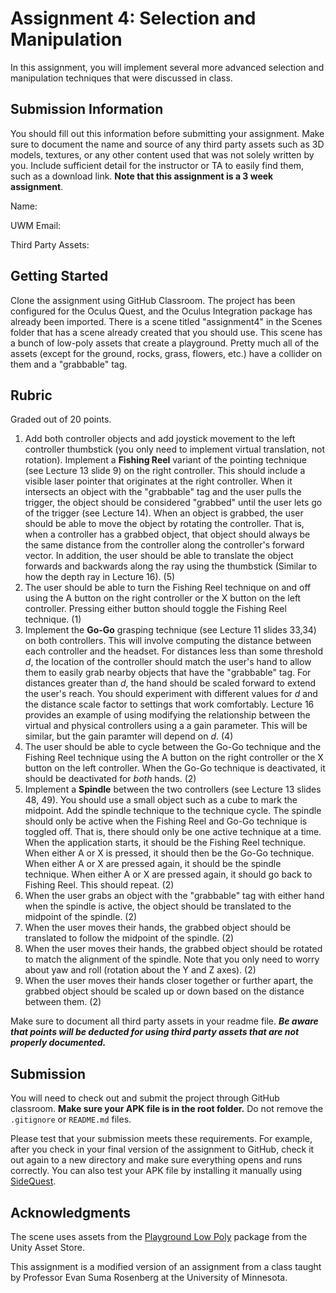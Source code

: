 # Assignment 4: Selection and Manipulation

In this assignment, you will implement several more advanced selection and manipulation techniques that were discussed in class.

## Submission Information

You should fill out this information before submitting your assignment.  Make sure to document the name and source of any third party assets such as 3D models, textures, or any other content used that was not solely written by you.  Include sufficient detail for the instructor or TA to easily find them, such as a download link. **Note that this assignment is a 3 week assignment**.

Name: 

UWM Email:

Third Party Assets:

## Getting Started

Clone the assignment using GitHub Classroom.  The project has been configured for the Oculus Quest, and the Oculus Integration package has already been imported. There is a scene titled "assignment4" in the Scenes folder that has a scene already created that you should use. This scene has a bunch of low-poly assets that create a playground. Pretty much all of the assets (except for the ground, rocks, grass, flowers, etc.) have a collider on them and a "grabbable" tag.

## Rubric

Graded out of 20 points. 

1. Add both controller objects and add joystick movement to the left controller thumbstick (you only need to implement virtual translation, not rotation). Implement a **Fishing Reel** variant of the pointing technique (see Lecture 13 slide 9) on the right controller. This should include a visible laser pointer that originates at the right controller. When it intersects an object with the "grabbable" tag and the user pulls the trigger, the object should be considered "grabbed" until the user lets go of the trigger (see Lecture 14).  When an object is grabbed, the user should be able to move the object by rotating the controller. That is, when a controller has a grabbed object, that object should always be the same distance from the controller along the controller's forward vector. In addition, the user should be able to translate the object forwards and backwards along the ray using the thumbstick (Similar to how the depth ray in Lecture 16). (5)
1. The user should be able to turn the Fishing Reel technique on and off using the A button on the right controller or the X button on the left controller.  Pressing either button should toggle the Fishing Reel technique. (1)
1. Implement the **Go-Go** grasping technique (see Lecture 11 slides 33,34) on both controllers.  This will involve computing the distance between each controller and the headset.  For distances less than some threshold *d*, the location of the controller should match the user's hand to allow them to easily grab nearby objects that have the "grabbable" tag.  For distances greater than *d*, the hand should be scaled forward to extend the user's reach.  You should experiment with different values for *d* and the distance scale factor to settings that work comfortably. Lecture 16 provides an example of using modifying the relationship between the virtual and physical controllers using a a gain parameter. This will be similar, but the gain paramter will depend on *d*. (4)
1. The user should be able to cycle between the Go-Go technique and the Fishing Reel technique using the A button on the right controller or the X button on the left controller.  When the Go-Go technique is deactivated, it should be deactivated for *both* hands. (2)
1. Implement a **Spindle** between the two controllers (see Lecture 13 slides 48, 49).  You should use a small object such as a cube to mark the midpoint. Add the spindle technique to the technique cycle. The spindle should only be active when the Fishing Reel and Go-Go technique is toggled off. That is, there should only be one active technique at a time. When the application starts, it should be the Fishing Reel technique. When either A or X is pressed, it should then be the Go-Go technique. When either A or X are pressed again, it should be the spindle technique. When either A or X are pressed again, it should go back to Fishing Reel. This should repeat. (2)
1. When the user grabs an object with the "grabbable" tag with either hand when the spindle is active, the object should be translated to the midpoint of the spindle. (2)
1. When the user moves their hands, the grabbed object should be translated to follow the midpoint of the spindle.  (2)
1. When the user moves their hands, the grabbed object should be rotated to match the alignment of the spindle.  Note that you only need to worry about yaw and roll (rotation about the Y and Z axes).  (2)
1. When the user moves their hands closer together or further apart, the grabbed object should be scaled up or down based on the distance between them.  (2)


Make sure to document all third party assets in your readme file. ***Be aware that points will be deducted for using third party assets that are not properly documented.***

## Submission

You will need to check out and submit the project through GitHub classroom.  **Make sure your APK file is in the root folder.** Do not remove the `.gitignore` or `README.md` files.

Please test that your submission meets these requirements.  For example, after you check in your final version of the assignment to GitHub, check it out again to a new directory and make sure everything opens and runs correctly.  You can also test your APK file by installing it manually using [SideQuest](https://sidequestvr.com/).

## Acknowledgments

The scene uses assets from the [Playground Low Poly](https://assetstore.unity.com/packages/3d/environments/playground-low-poly-191533) package from the Unity Asset Store. 

This assignment is a modified version of an assignment from a class taught by Professor Evan Suma Rosenberg at the University of Minnesota.   
